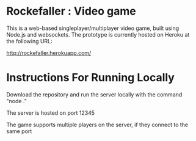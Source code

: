 # Rockefaller : Video game

This is a web-based singleplayer/multiplayer video game, built using Node.js and websockets.  The prototype is currently hosted on Heroku at the following URL:

http://rockefaller.herokuapp.com/


# Instructions For Running Locally

Download the repository and run the server locally with the command "node ."

The server is hosted on port 12345

The game supports multiple players on the server, if they connect to the same port
